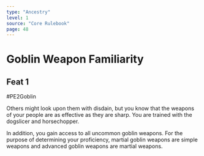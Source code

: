 ```yaml
---
type: "Ancestry"
level: 1
source: "Core Rulebook"
page: 48
---
```

# Goblin Weapon Familiarity
## Feat 1
#PE2Goblin

Others might look upon them with disdain, but you know that the weapons of your people are as effective as they are sharp. You are trained with the dogslicer and horsechopper.

In addition, you gain access to all uncommon goblin weapons. For the purpose of determining your proficiency, martial goblin weapons are simple weapons and advanced goblin weapons are martial weapons.